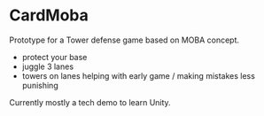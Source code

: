 # CardMoba

Prototype for a Tower defense game based on MOBA concept.

- protect your base
- juggle 3 lanes
- towers on lanes helping with early game / making mistakes less punishing

Currently mostly a tech demo to learn Unity.
